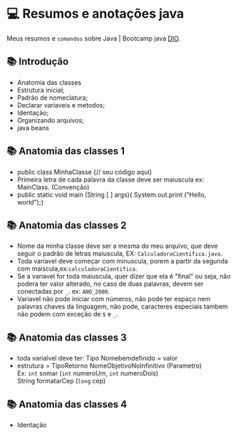 # 💻 Resumos e anotações java 

Meus resumos e `comandos` sobre Java | Bootcamp java [DIO](https://www.dio.me/).

## 📚 Introdução
- Anatomia das classes
- Estrutura inicial;
- Padrão de nomeclatura;
- Declarar variaveis e metodos;
- Identação;
- Organizando arquivos;
- java beans
## 📚 Anatomia das classes 1
-  public class MinhaClasse {// seu código aqui}
- Primeira letra de cada palavra da classe deve ser maiuscula ex: MainClass. (Convenção)
- public static void main (String [ ] args){ System.out.print ("Hello, world");}
## 📚 Anatomia das classes 2
- Nome da minha classe deve ser a mesma do meu arquivo, que deve seguir o padrão de letras maiuscula, EX: `CalculadoraCientifica.java`.
- Toda variavel deve começar com minuscula, porem a partir da segunda com maiscula,ex:`calculadoraCientifica`.
- Se a variavel for toda maiuscula, quer dizer que ela é "final" ou seja, não podera ter valor alterado, no caso de duas palavras, devem ser conectadas por `_`. ex: `ANO_2000`.
- Variavel não pode iniciar com números, não pode ter espaço nem palavras chaves da linguagem, não pode, caracteres especiais tambem não podem com exceção de `$` e `_`.
## 📚 Anatomia das classes 3
- toda varialvel deve ter: Tipo Nomebemdefinido = valor
- estrutura = TipoRetorno NomeObjetivoNoInfinitivo (Parametro)\
Ex: `int` somar (`int` numeroUm, `int` numeroDois)\
String formatarCep (`long` cep)
## 📚 Anatomia das classes 4
- Identação



